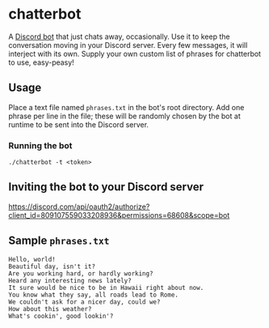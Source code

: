 # chatterbot

A [Discord bot](https://discord.com/developers/applications/809107559033208936/information) that just chats away, occasionally. Use it to keep the conversation moving in your Discord server.
Every few messages, it will interject with its own. Supply your own custom list of phrases for chatterbot to use, easy-peasy!

## Usage

Place a text file named `phrases.txt` in the bot's root directory.
Add one phrase per line in the file; these will be randomly chosen by the bot at runtime to be sent into the Discord server.

### Running the bot

```
./chatterbot -t <token>
```

## Inviting the bot to your Discord server

https://discord.com/api/oauth2/authorize?client_id=809107559033208936&permissions=68608&scope=bot

## Sample `phrases.txt`

```
Hello, world!
Beautiful day, isn't it?
Are you working hard, or hardly working?
Heard any interesting news lately?
It sure would be nice to be in Hawaii right about now.
You know what they say, all roads lead to Rome.
We couldn't ask for a nicer day, could we?
How about this weather?
What's cookin', good lookin'?
```
